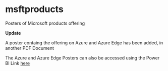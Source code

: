 # msftproducts
Posters of Microsoft products offering


**Update**

A poster containg the offering on Azure and Azure Edge has been added, in another PDF Document

The Azure and Azure Edge Posters can also be accessed using the Power BI Link [here](https://msit.powerbi.com/view?r=eyJrIjoiMGRlZmQ1N2UtM2U0Ny00YjQwLTg0NjAtMzgzMTAzNWFhZWQwIiwidCI6IjcyZjk4OGJmLTg2ZjEtNDFhZi05MWFiLTJkN2NkMDExZGI0NyIsImMiOjV9)
